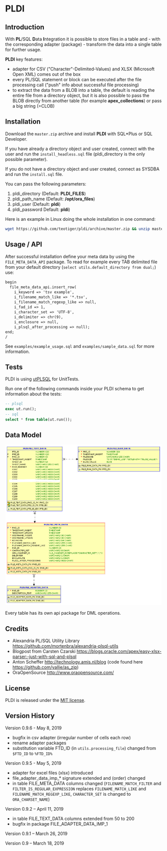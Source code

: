 # PLDI

## Introduction

With **PL**/SQL **D**ata **I**ntegration it is possible to store files in a table and - with the corresponding adapter (package) - transform the data into a single table for further usage.

**PLDI** key features:

- adapter for CSV ("Character"-Delimited-Values) and XLSX (Microsoft Open XML) comes out of the box
- every PL/SQL statement or block can be executed after the file processing call ("push" info about successful file processing)
- to extract the data from a BLOB into a table, the default is reading the entire file from a directory object, but it is also possible to pass the BLOB directly from another table (for example **apex_collections**) or pass a big string (=CLOB)

## Installation

Download the `master.zip` archive and install **PLDI** with SQL*Plus or SQL Developer.

If you have already a directory object and user created, connect with the user and run the `install_headless.sql` file (pldi_directory is the only possible parameter).

If you do not have  a directory object and user created, connect as SYSDBA and run the `install.sql` file.

You can pass the following parameters:

1. pldi_directory (Default: **PLDI_FILES**)
2. pldi_path_name (Default: **/opt/ora_files**)
3. pldi_user (Default: **pldi**)
4. pldi_password Default: **pldi**)

Here is an example in Linux doing the whole installation in one command:

```bash
wget https://github.com/teotiger/pldi/archive/master.zip && unzip master.zip && cd pldi-master && sqlplus "sys/supersecretpassword@localhost as sysdba" @install.sql
```

## Usage / API

After successful installation define your meta data by using the `FILE_META_DATA_API` package. To read for example every TAB delimited file from your default directory (`select utils.default_directory from dual;`) use:
```plsql
begin
  file_meta_data_api.insert_row(
    i_keyword => 'tsv example',
    i_filename_match_like => '*.tsv',
    i_filename_match_regexp_like => null,
    i_fad_id => 1,
    i_character_set => 'UTF-8',
    i_delimiter => chr(9),
    i_enclosure => null,
    i_plsql_after_processing => null);
end;
/
```

See `examples/example_usage.sql` and `examples/sample_data.sql` for more information.

## Tests

PLDI is using [utPLSQL](https://github.com/utPLSQL/utPLSQL) for UnitTests.

Run one of the following commands inside your PLDI schema to get information about the tests:

```sql
-- plsql
exec ut.run();
-- sql
select * from table(ut.run());
```

## Data Model

![Data Model](images/data_model_pldi.jpg)

Every table has its own api package for DML operations.

## Credits

- Alexandria PL/SQL Utility Library https://github.com/mortenbra/alexandria-plsql-utils
- Blogpost from Carsten Czarski https://blogs.oracle.com/apex/easy-xlsx-parser:-just-with-sql-and-plsql
- Anton Scheffer http://technology.amis.nl/blog (code found here https://github.com/yallie/as_zip)
- OraOpenSource http://www.oraopensource.com/

## License

PLDI is released under the [MIT license](https://github.com/teotiger/pldi/blob/master/license.txt).

## Version History

Version 0.9.6 - May 8, 2019

- bugfix in csv adapter (irregular number of cells each row)
- rename adapter packages
- substitution variable FTD_ID (in `utils.processing_file`) changed from `$FTD_ID` to `%FTD_ID%` 

Version 0.9.5 - May 5, 2019

- adapter for excel files (xlsx) introduced
- file_adapter_data_imp_* signature extended and (order) changed
- in table FILE_META_DATA columns changed (`FILENAME_MATCH_FILTER` and `FILTER_IS_REGULAR_EXPRESSION` replaces `FILENAME_MATCH_LIKE` and `FILENAME_MATCH_REGEXP_LIKE`, `CHARACTER_SET` is changed to `ORA_CHARSET_NAME`)

Version 0.9.2 – April 11, 2019

- in table FILE_TEXT_DATA columns extended from 50 to 200
- bugfix in package FILE_ADAPTER_DATA_IMP_1

Version 0.9.1 – March 26, 2019

Version 0.9 – March 18, 2019